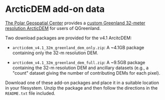 # ArcticDEM add-on data

[The Polar Geospatial Center](https://www.pgc.umn.edu/) provides a [custom
Greenland 32-meter resolution
ArcticDEM](https://data.pgc.umn.edu/gis/packages/qgreenland/packages/addons/)
for users of QGreenland.

Two download packages are provided for the v4.1 ArcitcDEM:

* `arcticdem_v4.1_32m_greenland_dem_only.zip`: A ~4.1GB package containing only
  the 32-m resolution DEM.

* `arcticdem_v4.1_32m_greenland_dem_full.zip`: A ~9.5GB package containing the
  32-m resolution DEM and ancillary datasets (e.g., a "count" dataset giving the
  number of contributing DEMs for each pixel).

Download one of these add-on packages and place it in a suitable location in your
filesystem. Unzip the package and then follow the directions in the `README.txt`
file included.
